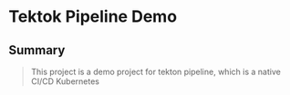 # Tektok Pipeline Demo

## Summary
> This project is a demo project for tekton pipeline, which is a native CI/CD Kubernetes
